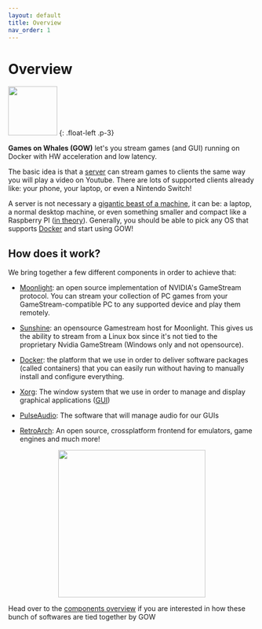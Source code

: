 ```yaml
---
layout: default
title: Overview
nav_order: 1
---
```

# Overview

<img width="100" src="/assets/img/gow-logo.png">
{: .float-left .p-3}

**Games on Whales (GOW)** let's you stream games (and GUI) running on Docker with HW acceleration and low latency.

The basic idea is that a [server](https://en.wikipedia.org/wiki/Server_(computing)) can stream games to clients the same way you will play a video on Youtube. There are lots of supported clients already like: your phone, your laptop, or even a Nintendo Switch! 

A server is not necessary a [gigantic beast of a machine](https://upload.wikimedia.org/wikipedia/commons/6/69/Wikimedia_Foundation_Servers-8055_35.jpg), it can be: a laptop, a normal desktop machine, or even something smaller and compact like a Raspberry PI ([in theory](https://github.com/games-on-whales/gow/issues/20)). Generally, you should be able to pick any OS that supports [Docker](https://en.wikipedia.org/wiki/Docker_(software)) and start using GOW!

## How does it work?

We bring together a few different components in order to achieve that:

 - [Moonlight](https://moonlight-stream.org/): an open source implementation of NVIDIA's GameStream protocol. You can stream your collection of PC games from your GameStream-compatible PC to any supported device and play them remotely.

 - [Sunshine](https://github.com/loki-47-6F-64/sunshine): an opensource Gamestream host for Moonlight. This gives us the ability to stream from a Linux box since it's not tied to the proprietary Nvidia GameStream (Windows only and not opensource).

 - [Docker](https://en.wikipedia.org/wiki/Docker_(software)): the platform that we use in order to deliver software packages (called containers) that you can easily run without having to manually install and configure everything.

 - [Xorg](https://en.wikipedia.org/wiki/X.Org_Server): The window system that we use in order to manage and display graphical applications ([GUI](https://en.wikipedia.org/wiki/Graphical_user_interface))

 - [PulseAudio](https://en.wikipedia.org/wiki/PulseAudio): The software that will manage audio for our GUIs

 - [RetroArch](https://en.wikipedia.org/wiki/RetroArch): An open source, crossplatform frontend for emulators, game engines and much more!

<p align="center">
  <img width="300" src="/assets/img/gow-diagram.svg">
</p>

 Head over to the [components overview](/overview/components-overview/) if you are interested in how these bunch of softwares are tied together by GOW

